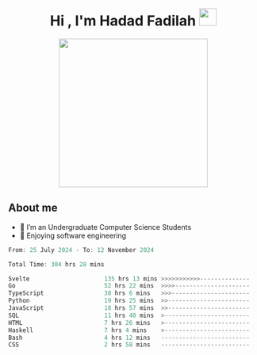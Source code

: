 <h1 align="center">Hi , I'm Hadad Fadilah <img src="https://media.giphy.com/media/hvRJCLFzcasrR4ia7z/giphy.gif" width="35"></h1>

<p align="center">
<img src="https://media.tenor.com/78dNivDemDAAAAAi/speech-bubble-venti.gif" width="300"/>    
</p>


##  About me
- 🔭 I’m an Undergraduate Computer Science Students
- 🌱 Enjoying software engineering

<!--START_SECTION:waka-->

```go
From: 25 July 2024 - To: 12 November 2024

Total Time: 304 hrs 28 mins

Svelte                     135 hrs 13 mins >>>>>>>>>>>--------------   44.13 %
Go                         52 hrs 22 mins  >>>>---------------------   17.09 %
TypeScript                 38 hrs 6 mins   >>>----------------------   12.43 %
Python                     19 hrs 25 mins  >>-----------------------   06.34 %
JavaScript                 18 hrs 57 mins  >>-----------------------   06.19 %
SQL                        11 hrs 40 mins  >------------------------   03.81 %
HTML                       7 hrs 26 mins   >------------------------   02.43 %
Haskell                    7 hrs 4 mins    >------------------------   02.31 %
Bash                       4 hrs 12 mins   -------------------------   01.37 %
CSS                        2 hrs 58 mins   -------------------------   00.97 %
```

<!--END_SECTION:waka-->




<!--
**Fadil-Tao/Fadil-Tao** is a ✨ _special_ ✨ repository because its `README.md` (this file) appears on your GitHub profile.


